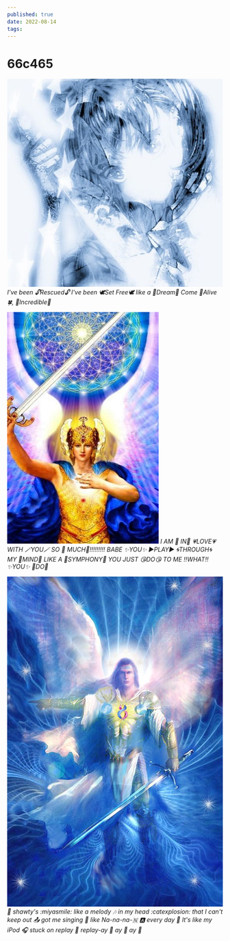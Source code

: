 ```yaml
---
published: true
date: 2022-08-14
tags:
---
```

# 66c465

![](/images/rescued.png) *I've been 🔓Rescued🔓 I've been 🕊Set Free🕊 like a 🦄Dream🧚 Come 🌺Alive🍀, 🌌Incredible🌌*

![](/images/iminlove.png) *I AM 🤲 IN🤲 💗LOVE💗 WITH 🪄YOU🪄 SO 👐 MUCH👐!!!!!!!!! BABE ✨YOU✨ ▶️PLAY▶️  🌀THROUGH🌀 MY 🧠MIND🧠 LIKE A 🎼SYMPHONY🎼 YOU JUST 😘DO😘 TO ME ‼️WHAT‼️ ✨YOU✨ 🤪DO🤪*

![](/images/shawtylove.png) *🎼 shawty's :miyasmile:  like a melody 🎶  in my head :catexplosion:  that I can't keep out 📤  got me singing 🎤 like​ Na-na-na-🇳 🅰️  every day 📆  It's like my iPod 🎧  stuck on replay 🔁  replay-ay 🔂 ay 🔂 ay 🔂*